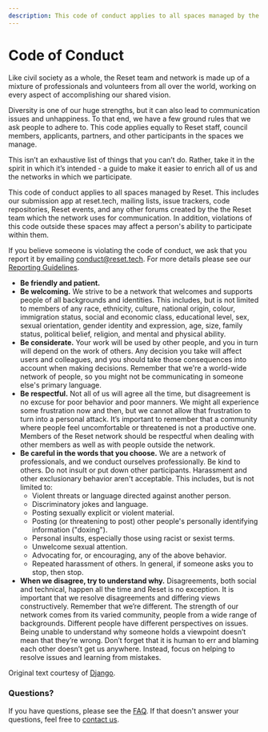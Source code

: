 ```yaml
---
description: This code of conduct applies to all spaces managed by the Reset.
---
```


# Code of Conduct

Like civil society as a whole, the Reset team and network is made up of a mixture of professionals and volunteers from all over the world, working on every aspect of accomplishing our shared vision.

Diversity is one of our huge strengths, but it can also lead to communication issues and unhappiness. To that end, we have a few ground rules that we ask people to adhere to. This code applies equally to Reset staff, council members, applicants, partners, and other participants in the spaces we manage.

This isn’t an exhaustive list of things that you can’t do. Rather, take it in the spirit in which it’s intended - a guide to make it easier to enrich all of us and the networks in which we participate.

This code of conduct applies to all spaces managed by Reset. This includes our submission app at reset.tech, mailing lists, issue trackers, code repositories, Reset events, and any other forums created by the the Reset team which the network uses for communication. In addition, violations of this code outside these spaces may affect a person's ability to participate within them.

If you believe someone is violating the code of conduct, we ask that you report it by emailing [conduct@reset.tech](mailto:conduct@reset.tech). For more details please see our [Reporting Guidelines](reporting.md).

* **Be friendly and patient.**
* **Be welcoming.** We strive to be a network that welcomes and supports people of all backgrounds and identities. This includes, but is not limited to members of any race, ethnicity, culture, national origin, colour, immigration status, social and economic class, educational level, sex, sexual orientation, gender identity and expression, age, size, family status, political belief, religion, and mental and physical ability.
* **Be considerate.** Your work will be used by other people, and you in turn will depend on the work of others. Any decision you take will affect users and colleagues, and you should take those consequences into account when making decisions. Remember that we're a world-wide network of people, so you might not be communicating in someone else's primary language.
* **Be respectful.** Not all of us will agree all the time, but disagreement is no excuse for poor behavior and poor manners. We might all experience some frustration now and then, but we cannot allow that frustration to turn into a personal attack. It’s important to remember that a community where people feel uncomfortable or threatened is not a productive one. Members of the Reset network should be respectful when dealing with other members as well as with people outside the network.
* **Be careful in the words that you choose.** We are a network of professionals, and we conduct ourselves professionally. Be kind to others. Do not insult or put down other participants. Harassment and other exclusionary behavior aren't acceptable. This includes, but is not limited to:
  * Violent threats or language directed against another person.
  * Discriminatory jokes and language.
  * Posting sexually explicit or violent material.
  * Posting \(or threatening to post\) other people's personally identifying information \("doxing"\).
  * Personal insults, especially those using racist or sexist terms.
  * Unwelcome sexual attention.
  * Advocating for, or encouraging, any of the above behavior.
  * Repeated harassment of others. In general, if someone asks you to stop, then stop.
* **When we disagree, try to understand why.** Disagreements, both social and technical, happen all the time and Reset is no exception. It is important that we resolve disagreements and differing views constructively. Remember that we’re different. The strength of our network comes from its varied community, people from a wide range of backgrounds. Different people have different perspectives on issues. Being unable to understand why someone holds a viewpoint doesn’t mean that they’re wrong. Don’t forget that it is human to err and blaming each other doesn’t get us anywhere. Instead, focus on helping to resolve issues and learning from mistakes.

Original text courtesy of [Django](https://www.djangoproject.com/conduct/).

### Questions?

If you have questions, please see the [FAQ](faq.md). If that doesn't answer your questions, feel free to [contact us](mailto:conduct@reset.tech).

